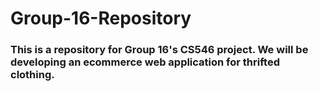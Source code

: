 # Group-16-Repository

### This is a repository for Group 16's CS546 project. We will be developing an ecommerce web application for thrifted clothing.